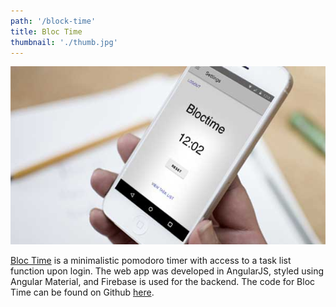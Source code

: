 ```yaml
---
path: '/block-time'
title: Bloc Time
thumbnail: './thumb.jpg'
---
```


![Bloc Time](thumb.jpg)

[Bloc Time](https://bloctimes.herokuapp.com/home) is a minimalistic pomodoro timer with access to a task list function upon login. The web app was developed in AngularJS, styled using Angular Material, and Firebase is used for the backend. The code for Bloc Time can be found on Github [here](https://github.com/EricSSartorius/bloctime).
